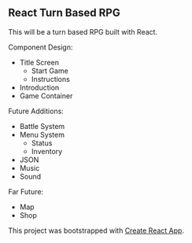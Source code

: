 ## React Turn Based RPG

This will be a turn based RPG built with React.

Component Design:

- Title Screen
    - Start Game
    - Instructions
- Introduction
- Game Container

Future Additions:

- Battle System
- Menu System
    - Status
    - Inventory
- JSON
- Music
- Sound

Far Future:
- Map
- Shop

This project was bootstrapped with [Create React App](https://github.com/facebook/create-react-app).